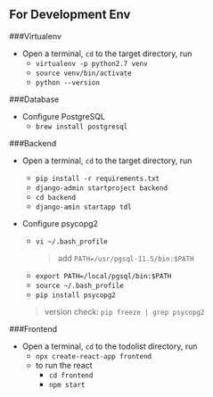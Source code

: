 ## For Development Env
###Virtualenv
- Open a terminal, `cd` to the target directory, run
    - `virtualenv -p python2.7 venv`
    - `source venv/bin/activate`
    - `python --version`

###Database
- Configure PostgreSQL
    - `brew install postgresql`

###Backend
- Open a terminal, `cd` to the target directory, run
    - `pip install -r requirements.txt`
    - `django-admin startproject backend`
    - `cd backend`
    - `django-amin startapp tdl`

- Configure psycopg2
    - `vi ~/.bash_profile`
        > add `PATH=/usr/pgsql-11.5/bin:$PATH`
    - `export PATH=/local/pgsql/bin:$PATH`
    - `source ~/.bash_profile`
    - `pip install psycopg2`
    > version check: `pip freeze | grep psycopg2`

###Frontend
- Open a terminal, `cd` to the todolist directory, run
    - `npx create-react-app frontend`
    - to run the react
        - `cd frontend`
        - `npm start`
